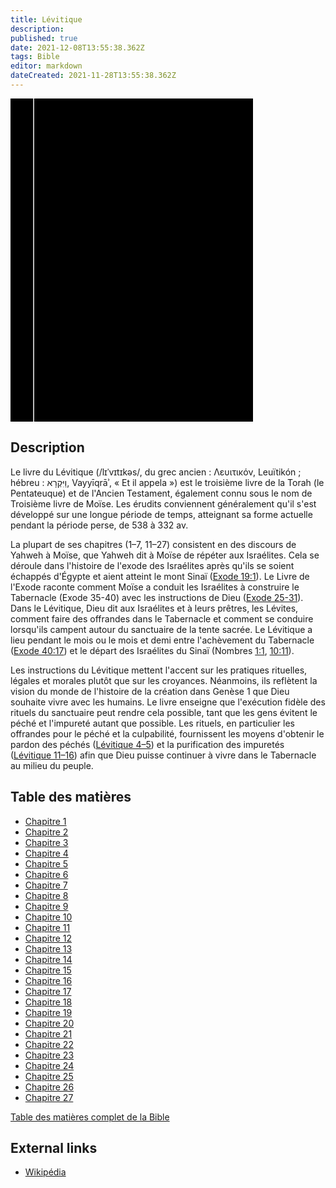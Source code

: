 ```yaml
---
title: Lévitique
description: 
published: true
date: 2021-12-08T13:55:38.362Z
tags: Bible
editor: markdown
dateCreated: 2021-11-28T13:55:38.362Z
---
```


<div class="urantiapedia-book-front urantiapedia-book-bible">
<svg xmlns="http://www.w3.org/2000/svg"
	width="102.6mm" height="136.8mm"
	viewBox="0 0 102.6 136.8" version="1.1">
	<g transform="translate(-7,-5)">
		<rect width="9.6" height="136.8" x="7" y="5" />
		<rect width="96.9" height="136.8" x="17" y="5" />
		<text style="font-size:5px" x="61" y="22">LA BIBLE</text>
		<text style="font-size:4px" x="61" y="125">French Louis Segond Bible, 1910</text>
		<text style="font-size:9px" x="61" y="60">Lévitique</text>
	</g>
</svg>
</div>

## Description


Le livre du Lévitique (/lɪˈvɪtɪkəs/, du grec ancien : Λευιτικόν, Leuïtikón ; hébreu : וַיִּקְרָא, Vayyīqrāʾ, « Et il appela ») est le troisième livre de la Torah (le Pentateuque) et de l'Ancien Testament, également connu sous le nom de Troisième livre de Moïse. Les érudits conviennent généralement qu'il s'est développé sur une longue période de temps, atteignant sa forme actuelle pendant la période perse, de 538 à 332 av.

La plupart de ses chapitres (1–7, 11–27) consistent en des discours de Yahweh à Moïse, que Yahweh dit à Moïse de répéter aux Israélites. Cela se déroule dans l'histoire de l'exode des Israélites après qu'ils se soient échappés d'Égypte et aient atteint le mont Sinaï ([Exode 19:1](/fr/Bible/Exodus/19#v1)). Le Livre de l'Exode raconte comment Moïse a conduit les Israélites à construire le Tabernacle (Exode 35-40) avec les instructions de Dieu ([Exode 25-31](/fr/Bible/Exodus/25)). Dans le Lévitique, Dieu dit aux Israélites et à leurs prêtres, les Lévites, comment faire des offrandes dans le Tabernacle et comment se conduire lorsqu'ils campent autour du sanctuaire de la tente sacrée. Le Lévitique a lieu pendant le mois ou le mois et demi entre l'achèvement du Tabernacle ([Exode 40:17](/fr/Bible/Exodus/40#v17)) et le départ des Israélites du Sinaï (Nombres [1:1](/fr/Bible/Numbers/1#v1), [10:11](/fr/Bible/Numbers/10#v11)).

Les instructions du Lévitique mettent l'accent sur les pratiques rituelles, légales et morales plutôt que sur les croyances. Néanmoins, ils reflètent la vision du monde de l'histoire de la création dans Genèse 1 que Dieu souhaite vivre avec les humains. Le livre enseigne que l'exécution fidèle des rituels du sanctuaire peut rendre cela possible, tant que les gens évitent le péché et l'impureté autant que possible. Les rituels, en particulier les offrandes pour le péché et la culpabilité, fournissent les moyens d'obtenir le pardon des péchés ([Lévitique 4–5](/fr/Bible/Leviticus/4)) et la purification des impuretés ([Lévitique 11–16](/fr/Bible/Leviticus/11)) afin que Dieu puisse continuer à vivre dans le Tabernacle au milieu du peuple. 


## Table des matières

- [Chapitre 1](/fr/Bible/Leviticus/1)
- [Chapitre 2](/fr/Bible/Leviticus/2)
- [Chapitre 3](/fr/Bible/Leviticus/3)
- [Chapitre 4](/fr/Bible/Leviticus/4)
- [Chapitre 5](/fr/Bible/Leviticus/5)
- [Chapitre 6](/fr/Bible/Leviticus/6)
- [Chapitre 7](/fr/Bible/Leviticus/7)
- [Chapitre 8](/fr/Bible/Leviticus/8)
- [Chapitre 9](/fr/Bible/Leviticus/9)
- [Chapitre 10](/fr/Bible/Leviticus/10)
- [Chapitre 11](/fr/Bible/Leviticus/11)
- [Chapitre 12](/fr/Bible/Leviticus/12)
- [Chapitre 13](/fr/Bible/Leviticus/13)
- [Chapitre 14](/fr/Bible/Leviticus/14)
- [Chapitre 15](/fr/Bible/Leviticus/15)
- [Chapitre 16](/fr/Bible/Leviticus/16)
- [Chapitre 17](/fr/Bible/Leviticus/17)
- [Chapitre 18](/fr/Bible/Leviticus/18)
- [Chapitre 19](/fr/Bible/Leviticus/19)
- [Chapitre 20](/fr/Bible/Leviticus/20)
- [Chapitre 21](/fr/Bible/Leviticus/21)
- [Chapitre 22](/fr/Bible/Leviticus/22)
- [Chapitre 23](/fr/Bible/Leviticus/23)
- [Chapitre 24](/fr/Bible/Leviticus/24)
- [Chapitre 25](/fr/Bible/Leviticus/25)
- [Chapitre 26](/fr/Bible/Leviticus/26)
- [Chapitre 27](/fr/Bible/Leviticus/27)

[Table des matières complet de la Bible](/fr/index/bible)


## External links

- [Wikipédia](https://en.wikipedia.org/wiki/Book_of_Leviticus)